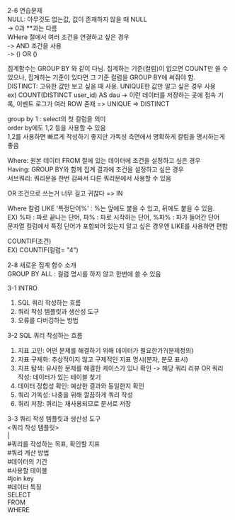 2-6 연습문제   
NULL: 아무것도 없는값, 값이 존재하지 않을 때 NULL   
-> 0과 **과는 다름   
WHere 절에서 여러 조건을 연결하고 싶은 경우   
  -> AND 조건을 사용      
  -> () OR ()    


집계함수는 GROUP BY 와 같이 다님. 집계하는 기준(컬럼)이 없으면 COUNT만 쓸 수 있으나, 집계하는 기준이 있다면 그 기준 컬럼을 GROUP BY에 써줘야 함.     
DISTINCT: 고유한 값만 보고 싶을 때 사용. UNIQUE한 값만 알고 싶은 경우 사용  
ex) COUNT(DISTINCT user_id) AS dau -> 이런 데이터를 저장하는 곳에 접속 기록, 이벤트 로그가 여러 ROW 존재 => UNIQUE => DISTINCT     

group by 1 : select의 첫 컬럼을 의미   
order by에도 1,2 등을 사용할 수 있음   
1,2를 사용하면 빠르게 작성하기 좋지만 가독성 측면에서 명확하게 칼럼을 명시하는게 좋음      

Where: 원본 데이터 FROM 절에 있는 데이터에 조건을 설정하고 싶은 경우   
Having: GROUP BY와 함께 집계 결과에 조건을 설정하고 싶은 경우   
서브쿼리: 쿼리문을 한번 감싸서 다른 쿼리문에서 사용할 수 있음   

OR 조건으로 쓰는거 너무 길고 귀찮다 => IN   

Where 칼럼 LIKE '특정단어%' : %는 앞에도 붙을 수 있고, 뒤에도 붙을 수 있음.   
EX) %파 : 파로 끝나는 단어, 파% : 파로 시작하는 단어, %파% : 파가 들어간 단어   
문자열 컬럼에서 특정 단어가 포함되어 있는지 알고 싶은 경우엔 LIKE를 사용하면 편함   


COUNTIF(조건)    
EX) COUNTIF(컬럼= "4")   


2-8 새로운 집계 함수 소개   
GROUP BY ALL : 컬럼 명시를 하지 않고 한번에 쓸 수 있음   



3-1 INTRO   
1. SQL 쿼리 작성하는 흐름
2. 쿼리 작성 템플릿과 생산성 도구
3. 오류를 디버깅하는 방법


3-2 SQL 쿼리 작성하는 흐름   
1. 지표 고민: 어떤 문제를 해결하기 위해 데이터가 필요한가?(문제정의)    
2. 지표 구체화: 추상적이지 않고 구제적인 지표 명시(분자, 분모 표시)
3. 지표 탐색: 유사한 문제를 해결한 케이스가 있나 확인 -> 해당 쿼리 리뷰 OR 쿼리 작성: 데이터가 있는 테이블 찾기
4. 데이터 정합성 확인: 예상한 결과와 동일한지 확인
5. 쿼리 가독성: 나중을 위해 깔끔하게 쿼리 작성
6. 쿼리 저장: 쿼리는 재사용되므로 문서로 저장


3-3 쿼리 작성 템플릿과 생산성 도구   
<쿼리 작성 템플릿>   
|   
#쿼리를 작성하는 목표, 확인할 지표   
#쿼리 계산 방법   
#데이터의 기간   
#사용할 테이블   
#join key    
#데이터 특징   
SELECT   
FROM    
WHERE   


    



